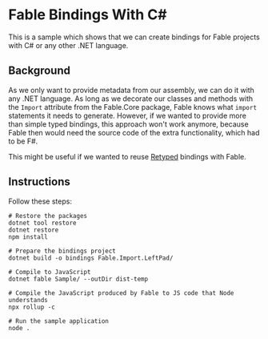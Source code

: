 # Fable Bindings With C\#

This is a sample which shows that we can create bindings for Fable projects with C# or any other .NET language.

## Background

As we only want to provide metadata from our assembly, we can do it with any .NET language. As long as we decorate our classes and methods with the `Import` attribute from the Fable.Core package, Fable knows what `import` statements it needs to generate. However, if we wanted to provide more than simple typed bindings, this approach won't work anymore, because Fable then would need the source code of the extra functionality, which had to be F#.

This might be useful if we wanted to reuse [Retyped][retyped] bindings with Fable.

  [retyped]: https://retyped.com

## Instructions

Follow these steps:

``` shell
# Restore the packages
dotnet tool restore
dotnet restore
npm install

# Prepare the bindings project
dotnet build -o bindings Fable.Import.LeftPad/

# Compile to JavaScript
dotnet fable Sample/ --outDir dist-temp

# Compile the JavaScript produced by Fable to JS code that Node understands
npx rollup -c

# Run the sample application
node .
```
